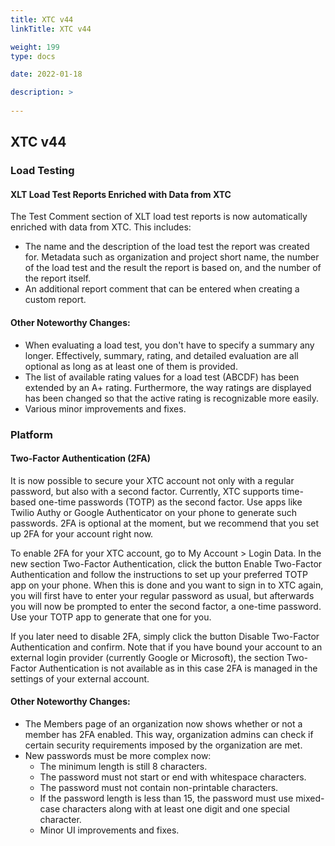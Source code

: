 ```yaml
---
title: XTC v44
linkTitle: XTC v44

weight: 199
type: docs

date: 2022-01-18

description: >
    
---
```


## XTC v44


### Load Testing
#### XLT Load Test Reports Enriched with Data from XTC
The Test Comment section of XLT load test reports is now automatically enriched with data from XTC. This includes:
- The name and the description of the load test the report was created for. Metadata such as organization and project short name, the number of the load test and the result the report is based on, and the number of the report itself.
- An additional report comment that can be entered when creating a custom report.

#### Other Noteworthy Changes:
- When evaluating a load test, you don't have to specify a summary any longer. Effectively, summary, rating, and detailed evaluation are all optional as long as at least one of them is provided.
- The list of available rating values for a load test (ABCDF) has been extended by an A+ rating. Furthermore, the way ratings are displayed has been changed so that the active rating is recognizable more easily.
- Various minor improvements and fixes.

### Platform
#### Two-Factor Authentication (2FA)
It is now possible to secure your XTC account not only with a regular password, but also with a second factor. Currently, XTC supports time-based one-time passwords (TOTP) as the second factor. Use apps like Twilio Authy or Google Authenticator on your phone to generate such passwords. 2FA is optional at the moment, but we recommend that you set up 2FA for your account right now.

To enable 2FA for your XTC account, go to My Account > Login Data. In the new section Two-Factor Authentication, click the button Enable Two-Factor Authentication and follow the instructions to set up your preferred TOTP app on your phone. When this is done and you want to sign in to XTC again, you will first have to enter your regular password as usual, but afterwards you will now be prompted to enter the second factor, a one-time password. Use your TOTP app to generate that one for you.

If you later need to disable 2FA, simply click the button Disable Two-Factor Authentication and confirm.
Note that if you have bound your account to an external login provider (currently Google or Microsoft), the section Two-Factor Authentication is not available as in this case 2FA is managed in the settings of your external account.

#### Other Noteworthy Changes:
- The Members page of an organization now shows whether or not a member has 2FA enabled. This way, organization admins can check if certain security requirements imposed by the organization are met.
- New passwords must be more complex now:
    * The minimum length is still 8 characters.
    * The password must not start or end with whitespace characters.
    * The password must not contain non-printable characters.
    * If the password length is less than 15, the password must use mixed-case characters along with at least one digit and one special character.
    * Minor UI improvements and fixes.
